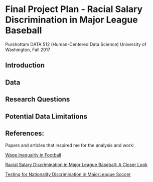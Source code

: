 
# Final Project Plan - Racial Salary Discrimination in Major League Baseball
Purshottam 
DATA 512 (Human-Centered Data Science)
University of Washington, Fall 2017
## Introduction

## Data

## Research Questions


## Potential Data Limitations

## References:
Papers and articles that inspired me for the analysis and work:

[Wage Inequality in Football](https://sites.duke.edu/wcwp/2018/05/03/wage-inequality-in-football/)

[Racial Salary Discrimination in Major League Baseball: A Closer Look](https://dataverse.harvard.edu/dataset.xhtml?persistentId=doi:10.7910/DVN/ZUMXXL)

[Testing for Nationality Discrimination in MajorLeague Soccer](http://scholarship.claremont.edu/cgi/viewcontent.cgi?article=2633&context=cmc_theses)
